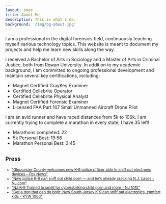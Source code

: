 ```yaml
---
layout: page
title: About Me
description: This is what I do. 
background: '/img/bg-about.jpg'
---
```


<section>
<p>I am a professional in the digital forensics field, continuously teaching myself various technology topics. This website is meant to document my projects and help me learn new skills along the way.</p>

<p>I received a Bachelor of Arts in Sociology and a Master of Arts in Criminal Justice, both from Rowan University. In addition to my academic background, I am committed to ongoing professional development and maintain several key certifications, including:
    <ul>
        <li>Magnet Certified GrayKey Examiner</li>
        <li>Certified Cellebrite Operator</li>
        <li>Certified Cellebrite Physical Analyst</li>
        <li>Magnet Certified Forensic Examiner</li>
        <li>Licensed FAA Part 107 Small Unmanned Aircraft Drone Pilot</li>
    </ul>
    </p>
<p class="mb-5">I am an avid runner and have raced distances from 5k to 100k. I am currently trying to complete a marathon in every state; I have 35 left!</p>
    <ul>
        <li>Marathons completed: 22</li>
        <li>5k Personal Best: 19:56</li>
        <li>Marathon Personal Best: 3:45</li>
    </ul>
</section>

<section>
    <h2><small>Press</h2> 
    <ul>
        <li><a href="https://www.fox29.com/news/gloucester-county-welcomes-new-k-9-police-officer-able-sniff-out-electronic-devices">"Gloucester County welcomes new K-9 police officer able to sniff out electronic devices - Fox News"</a></li>
        <li><a href="https://www.nj.com/gloucester-county/2024/08/new-police-k-9-can-sniff-out-child-porn-and-hes-already-cracking-nj-cases.html">"New police K-9 can sniff out child porn — and he’s already cracking N.J. cases - NJ.com"</a></li>
        <li><a href="https://nj1015.com/nj-k-9-trained-to-smell-for-cyberstalking-child-porn-and-more/">"NJ K-9 Trained to smell for cyberstalking child porn and more - NJ 1015"</a></li>
        <li><a href="https://www.audacy.com/kywnewsradio/news/local/south-jersey-k-9-sniff-out-electronics-comfort-kids">"Get a dog that can do both: New South Jersey K-9 can sniff out electronics, comfort kids - KYW 1060"</a></li>
    </ul>
</section>
